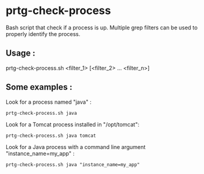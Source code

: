# prtg-check-process
Bash script that check if a process is up. 
Multiple grep filters can be used to properly identify the process.

## Usage :
prtg-check-process.sh <filter_1> [<filter_2> ... <filter_n>]

## Some examples : 

Look for a process named "java" :  
```shell
prtg-check-process.sh java
```


Look for a Tomcat process installed in "/opt/tomcat":  
```shell
prtg-check-process.sh java tomcat
```

Look for a Java process with a command line argument "instance_name=my_app" :  
```shell
prtg-check-process.sh java "instance_name=my_app"
```
